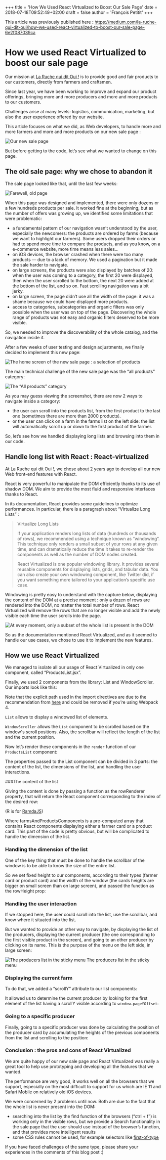 +++
title = 'How We Used React Virtualized to Boost Our Sale Page'
date = 2018-07-18T09:52:49+02:00
draft = false
author = 'François Petitit'
+++

This article was previously published here : https://medium.com/la-ruche-qui-dit-oui/how-we-used-react-virtualized-to-boost-our-sale-page-6e2f087039ca

# How we used React Virtualized to boost our sale page

Our mission at [La Ruche qui dit Oui !](https://laruchequiditoui.fr/fr) is to provide good and fair products to our customers, directly from farmers and craftsmen.

Since last year, we have been working to improve and expand our product offerings, bringing more and more producers and more and more products to our customers.

Challenges arise at many levels: logistics, communication, marketing, but also the user experience offered by our website.

This article focuses on what we did, as Web developers, to handle more and more farmers and more and more products on our new sale page :

![Our new sale page](image.png "Our new sale page")

But before getting to the code, let’s see what we wanted to change on this page.

## The old sale page: why we chose to abandon it

The sale page looked like that, until the last few weeks:

![Farewell, old page](image-1.png "Farewell, old page")

When this page was designed and implemented, there were only dozens or a few hundreds products per sale. It worked fine at the beginning, but as the number of offers was growing up, we identified some limitations that were problematic:

- a fundamental pattern of our navigation wasn’t understood by the user, especially the newcomers: the products are ordered by farms (because we want to highlight our farmers). Some users dropped their orders or had to spend more time to compare the products, and as you know, on a e-commerce website, more time means less sales…
- on iOS devices, the browser crashed when there were too many products — due to a lack of memory. We used a pagination but it made the sale harder to navigate.
- on large screens, the products were also displayed by batches of 20: when the user was coming to a category, the first 20 were displayed, then when the user scrolled to the bottom, the next 20 were added at the bottom of the list, and so on. Fast scrolling navigation was a bit jerky.
- on large screen, the page didn’t use all the width of the page: it was a shame because we could have displayed more products.
- access to categories, subcategories and organic filters was only possible when the user was on top of the page. Discovering the whole range of products was not easy and organic filters deserved to be more visible.

So, we needed to improve the discoverability of the whole catalog, and the navigation inside it.

After a few weeks of user testing and design adjustments, we finally decided to implement this new page:

![The home screen of the new sale page : a selection of products](image-2.png "The home screen of the new sale page : a selection of products")


The main technical challenge of the new sale page was the “all products” category:

![The “All products” category](image-3.png "The “All products” category")

As you may guess viewing the screenshot, there are now 2 ways to navigate inside a category:

- the user can scroll into the products list, from the first product to the last one (sometimes there are more than 2000 products).
- or the user can click on a farm in the farms list on the left side: the list will automatically scroll up or down to the first product of the farmer.

So, let’s see how we handled displaying long lists and browsing into them in our code.

## Handle long list with React : React-virtualized

At La Ruche qui dit Oui !, we chose about 2 years ago to develop all our new Web front-end features with React.

React is very powerful to manipulate the DOM efficiently thanks to its use of shadow DOM. We aim to provide the most fluid and responsive interfaces thanks to React.

In its documentation, React provides some guidelines to optimize performances. In particular, there is a paragraph about “Virtualize Long Lists” :

> Virtualize Long Lists
>
> If your application renders long lists of data (hundreds or thousands of rows), we recommended using a technique known as “windowing”. This technique only renders a small subset of your rows at any given time, and can dramatically reduce the time it takes to re-render the components as well as the number of DOM nodes created.
>
> React Virtualized is one popular windowing library. It provides several reusable components for displaying lists, grids, and tabular data. You can also create your own windowing component, like Twitter did, if you want something more tailored to your application’s specific use case.

Windowing is pretty easy to understand with the capture below, displaying the content of the DOM at a precise moment : only a dozen of rows are rendered into the DOM, no matter the total number of rows. React Virtualized will remove the rows that are no longer visible and add the newly visible each time the user scrolls into the page.


![At every moment, only a subset of the whole list is present in the DOM](image-4.png "At every moment, only a subset of the whole list is present in the DOM")

So as the documentation mentioned React Virtualized, and as it seemed to handle our use cases, we chose to use it to implement the new features.

## How we use React Virtualized

We managed to isolate all our usage of React Virtualized in only one component, called “ProductsList.jsx”.

Finally, we used 2 components from the library: List and WindowScroller. Our imports look like this:

<script src="https://gist.github.com/fpetitit/775ba62467c257c737f4d413902ab5ab.js"></script>

Note that the explicit path used in the import directives are due to the recommendation from [here](https://medium.com/la-ruche-qui-dit-oui/how-we-used-react-virtualized-to-boost-our-sale-page-6e2f087039ca#:~:text=the%20recommendation%20from-,here,-and%20could%20be) and could be removed if you’re using Webpack 4.

`List` allows to display a windowed list of elements.

`WindowScroller` allows the `List` component to be scrolled based on the window's scroll positions. Also, the scrollbar will reflect the length of the list and the current position.

Now let’s render these components in the `render` function of our `ProductsList` component:

<script src="https://gist.github.com/fpetitit/79e217389fb23d42d0789bdedcee53cf.js"></script>

The properties passed to the List component can be divided in 3 parts: the content of the list, the dimensions of the list, and handling the user interactions.

###The content of the list

Giving the content is done by passing a function as the rowRenderer property, that will return the React component corresponding to the index of the desired row:

<script src="https://gist.github.com/fpetitit/499eb8cbe1b32ebef85251b9d6598196.js"></script>

(R is for [RamdaJS](http://ramdajs.com/))

Where farmsAndProductsComponents is a pre-computed array that contains React components displaying either a farmer card or a product card. This part of the code is pretty obvious, but will be complicated to handle the dimension of the list.

### Handling the dimension of the list

One of the key thing that must be done to handle the scrollbar of the window is to be able to know the size of the entire list.

So we set fixed height to our components, according to their types (farmer card or product card) and the width of the window (the cards heights are bigger on small screen than on large screen), and passed the function as the rowHeight prop:

<script src="https://gist.github.com/fpetitit/5f94f76477670b6db561fb1f885509f7.js"></script>

### Handling the user interaction

If we stopped here, the user could scroll into the list, use the scrollbar, and know where it situated into the list.

But we wanted to provide an other way to navigate, by displaying the list of the producers, displaying the current producer (the one corresponding to the first visible product in the screen), and going to an other producer by clicking on its name. This is the purpose of the menu on the left side, in large screen:


![The producers list in the sticky menu](image-5.png)
The producers list in the sticky menu


### Displaying the current farm

To do that, we added a “scrollY” attribute to our list components:

<script src="https://gist.github.com/fpetitit/bd6c592cd76cd7417be8e35078f34a55"></script>

It allowed us to determine the current producer by looking for the first element of the list having a scrollY visible according to `window.pageYOffset`:

<script src="https://gist.github.com/fpetitit/c9e3de2a22182e9a9995eb94c70847c0.js"></script>

### Going to a specific producer

Finally, going to a specific producer was done by calculating the position of the producer card by accumulating the heights of the previous components from the list and scrolling to the position:

<script src="https://gist.github.com/fpetitit/60995479f18922d6caf54dcd602376d2.js"></script>


### Conclusion : the pros and cons of React Virtualized

We are quite happy of our new sale page and React Virtualized was really a great tool to help use prototyping and developing all the features that we wanted.

The performance are very good, it works well on all the browsers that we support, especially on the most difficult to support for us which are IE 11 and Safari Mobile on relatively old iOS devices.

We were concerned by 2 problems until now. Both are due to the fact that the whole list is never present into the DOM:

- searching into the list by the find function of the browsers (“ctrl + f”) is working only in the visible rows, but we provide a Search functionality in the sale page that the user should use instead of the browser’s function, and that provides more intelligent results
- some CSS rules cannot be used, for example selectors like [first-of-type](https://developer.mozilla.org/en-US/docs/Web/CSS/:first-of-type)

If you have faced challenges of the same type, please share your experiences in the comments of this blog post :)
